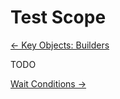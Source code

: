 # Test Scope

[&larr; Key Objects: Builders](../key-objects/builders.md)

TODO

[Wait Conditions &rarr;](./wait-conditions.md)
